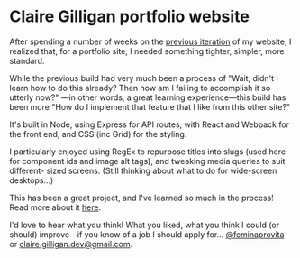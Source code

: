 # Claire Gilligan portfolio website

After spending a number of weeks on the [previous iteration](https://clairegilligan.herokuapp.com)
of my website, I realized that, for a portfolio site, I needed something tighter,
simpler, more standard.

While the previous build had very much been a process of "Wait, didn't I learn
how to do this already? Then how am I failing to accomplish it so utterly now?"
&mdash;in other words, a great learning experience&mdash;this build has been more
"How do I implement that feature that I like from this other site?"

It's built in Node, using Express for API routes, with React and Webpack for the
front end, and CSS (inc Grid) for the styling.

I particularly enjoyed using RegEx to repurpose titles into slugs (used here for
component ids and image alt tags), and tweaking media queries to suit different-
sized screens. (Still thinking about what to do for wide-screen desktops...)

This has been a great project, and I've learned so much in the process! Read more
about it [here](https://medium.com/@feminaprovita/things-i-learned-building-my-portfolio-site-7abb472599ae?source=friends_link&sk=3d5684ab10c6f127a942352beb24299b).

I'd love to hear what you think! What you liked, what you think I could (or
should) improve&mdash;if you know of a job I should apply for...
[@feminaprovita](https://twitter.com/feminaprovita/) or [claire.gilligan.dev@gmail.com](mailto:claire.gilligan.dev@gmail.com).
